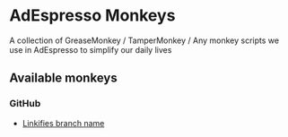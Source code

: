 # AdEspresso Monkeys
A collection of GreaseMonkey / TamperMonkey / Any monkey scripts we use in AdEspresso to simplify our daily lives

## Available monkeys
### GitHub
* [Linkifies branch name](https://raw.githubusercontent.com/adespresso/monkey-tools/master/github/jira-issue.user.js)

